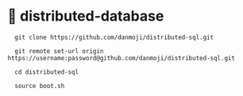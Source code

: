 # 💾 distributed-database

``` shell
  git clone https://github.com/danmoji/distributed-sql.git
```

``` shell
  git remote set-url origin https://username:password@github.com/danmoji/distributed-sql.git
```

``` shell
  cd distributed-sql
```

``` shell
  source boot.sh
```

